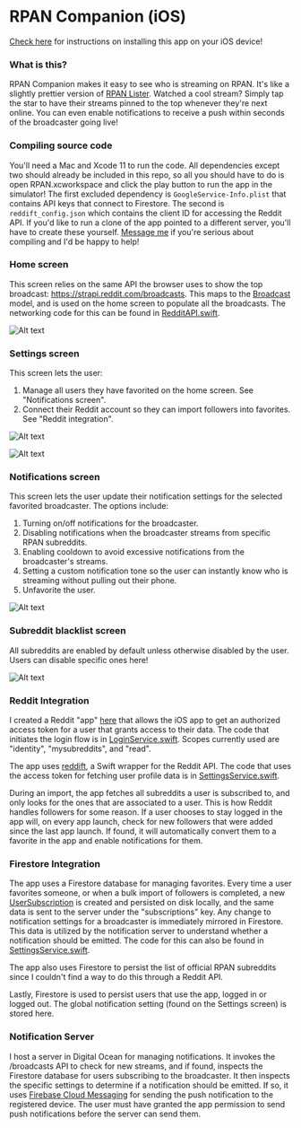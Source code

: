 # RPAN Companion (iOS)

[Check here](https://erikvillegas.github.io) for instructions on installing this app on your iOS device!

### What is this?
RPAN Companion makes it easy to see who is streaming on RPAN. It's like a slightly prettier version of [RPAN Lister](https://dextronix.github.io/RPAN-lister/). Watched a cool stream? Simply tap the star to have their streams pinned to the top whenever they're next online. You can even enable notifications to receive a push within seconds of the broadcaster going live!

### Compiling source code
You'll need a Mac and Xcode 11 to run the code. All dependencies except two should already be included in this repo, so all you should have to do is open RPAN.xcworkspace and click the play button to run the app in the simulator! The first excluded dependency is  `GoogleService-Info.plist` that contains API keys that connect to Firestore. The second is `reddift_config.json` which contains the client ID for accessing the Reddit API. If you'd like to run a clone of the app pointed to a different server, you'll have to create these yourself. [Message me](http://reddit.com/user/erikvillegas) if you're serious about compiling and I'd be happy to help!

### Home screen
This screen relies on the same API the browser uses to show the top broadcast: https://strapi.reddit.com/broadcasts. This maps to the [Broadcast](https://github.com/erikvillegas/RPAN-iOS/blob/master/RPAN/Models/Broadcast.swift) model, and is used on the home screen to populate all the broadcasts. The networking code for this can be found in [RedditAPI.swift](https://github.com/erikvillegas/RPAN-iOS/blob/master/RPAN/Networking/RedditAPI.swift).

![Alt text](https://github.com/erikvillegas/RPAN-iOS/blob/master/Screenshots/Home.png?raw=true "Home")

### Settings screen
This screen lets the user:
1. Manage all users they have favorited on the home screen. See "Notifications screen".
2. Connect their Reddit account so they can import followers into favorites. See "Reddit integration".

![Alt text](https://github.com/erikvillegas/RPAN-iOS/blob/master/Screenshots/Settings.png?raw=true "Settings")

![Alt text](https://github.com/erikvillegas/RPAN-iOS/blob/master/Screenshots/SettingsLoggedOut.png?raw=true "SettingsLoggedOut")

### Notifications screen
This screen lets the user update their notification settings for the selected favorited broadcaster. The options include:
1. Turning on/off notifications for the broadcaster.
2. Disabling notifications when the broadcaster streams from specific RPAN subreddits.
3. Enabling cooldown to avoid excessive notifications from the broadcaster's streams.
4. Setting a custom notification tone so the user can instantly know who is streaming without pulling out their phone.
5. Unfavorite the user.

![Alt text](https://github.com/erikvillegas/RPAN-iOS/blob/master/Screenshots/Notifications.png?raw=true "Notifications")

### Subreddit blacklist screen
All subreddits are enabled by default unless otherwise disabled by the user. Users can disable specific ones here!

![Alt text](https://github.com/erikvillegas/RPAN-iOS/blob/master/Screenshots/SubredditBlacklist.png?raw=true "Subreddit Blacklist")

### Reddit Integration
I created a Reddit "app" [here](https://old.reddit.com/prefs/apps/) that allows the iOS app to get an authorized access token for a user that grants access to their data. The code that initiates the login flow is in [LoginService.swift](https://github.com/erikvillegas/RPAN-iOS/blob/master/RPAN/Services/LoginService.swift). Scopes currently used are "identity", "mysubreddits", and "read".

The app uses [reddift](https://github.com/sonsongithub/reddift), a Swift wrapper for the Reddit API. The code that uses the access token for fetching user profile data is in [SettingsService.swift](https://github.com/erikvillegas/RPAN-iOS/blob/master/RPAN/Services/SettingsService.swift). 

During an import, the app fetches all subreddits a user is subscribed to, and only looks for the ones that are associated to a user. This is how Reddit handles followers for some reason. If a user chooses to stay logged in the app will, on every app launch, check for new followers that were added since the last app launch. If found, it will automatically convert them to a favorite in the app and enable notifications for them.

### Firestore Integration
The app uses a Firestore database for managing favorites. Every time a user favorites someone, or when a bulk import of followers is completed, a new [UserSubscription](https://github.com/erikvillegas/RPAN-iOS/blob/master/RPAN/Models/UserSubscription.swift) is created and persisted on disk locally, and the same data is sent to the server under the "subscriptions" key. Any change to notification settings for a broadcaster is immediately mirrored in Firestore. This data is utilized by the notification server to understand whether a notification should be emitted. The code for this can also be found in [SettingsService.swift](https://github.com/erikvillegas/RPAN-iOS/blob/master/RPAN/Services/SettingsService.swift).

The app also uses Firestore to persist the list of official RPAN subreddits since I couldn't find a way to do this through a Reddit API.

Lastly, Firestore is used to persist users that use the app, logged in or logged out. The global notification setting (found on the Settings screen) is stored here.

### Notification Server
I host a server in Digital Ocean for managing notifications. It invokes the /broadcasts API to check for new streams, and if found, inspects the Firestore database for users subscribing to the broadcaster. It then inspects the specific settings to determine if a notification should be emitted. If so, it uses [Firebase Cloud Messaging](https://firebase.google.com/docs/cloud-messaging) for sending the push notification to the registered device. The user must have granted the app permission to send push notifications before the server can send them.


